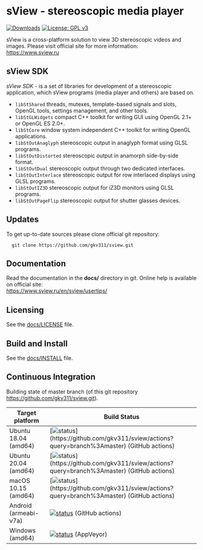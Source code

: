 sView - stereoscopic media player
=================================

[![Downloads](https://img.shields.io/github/downloads/gkv311/sview/total.svg)](https://github.com/gkv311/sview/releases)
[![License: GPL v3](https://img.shields.io/badge/License-GPLv3-blue.svg)](https://github.com/gkv311/sview/blob/master/docs/LICENSE.md)

sView is a cross-platform solution to view 3D stereoscopic videos and images.
Please visit official site for more information:<br/>
https://www.sview.ru

## sView SDK

*sView SDK* - is a set of libraries for development of a stereoscopic application, which sView programs (media player and others) are based on.

* `libStShared` threads, mutexes, template-based signals and slots, OpenGL tools, settings management, and other tools.
* `libStGLWidgets` compact C++ toolkit for writing GUI using OpenGL 2.1+ or OpenGL ES 2.0+.
* `libStCore` window system independent C++ toolkit for writing OpenGL applications.
* `libStOutAnaglyph` stereoscopic output in anaglyph format using GLSL programs.
* `libStOutDistorted` stereoscopic output in anamorph side-by-side format.
* `libStOutDual` stereoscopic output through two dedicated interfaces.
* `libStOutInterlace` stereoscopic output for row interlaced displays using GLSL programs.
* `libStOutIZ3D` stereoscopic output for iZ3D monitors using GLSL programs.
* `libStOutPageFlip` stereoscopic output for shutter glasses devices.

## Updates

To get up-to-date sources please clone official git repository:
~~~~~
  git clone https://github.com/gkv311/sview.git
~~~~~

## Documentation

Read the documentation in the **docs/** directory in git.
Online help is available on official site:<br/>
https://www.sview.ru/en/sview/usertips/

## Licensing

See the [docs/LICENSE](docs/LICENSE.md) file.

## Build and Install

See the [docs/INSTALL](docs/INSTALL.md) file.

## Continuous Integration

Building state of master branch (of this git repository https://github.com/gkv311/sview.git).

| Target platform      | Build Status |
|----------------------|--------------|
| Ubuntu 18.04 (amd64) | [![status](https://github.com/gkv311/sview/workflows/Build%20(Ubuntu%2018.04)/badge.svg?branch=master)](https://github.com/gkv311/sview/actions?query=branch%3Amaster) (GitHub actions) |
| Ubuntu 20.04 (amd64) | [![status](https://github.com/gkv311/sview/workflows/Build%20(Ubuntu%2020.04)/badge.svg?branch=master)](https://github.com/gkv311/sview/actions?query=branch%3Amaster) (GitHub actions) |
| macOS 10.15 (amd64)  | [![status](https://github.com/gkv311/sview/workflows/Build%20(macOS%2010.15)/badge.svg?branch=master)](https://github.com/gkv311/sview/actions?query=branch%3Amaster) (GitHub actions) |
| Android (armeabi-v7a)| [![status](https://github.com/gkv311/sview/workflows/Build%20(Android)/badge.svg?branch=master)](https://github.com/gkv311/sview/actions?query=branch%3Amaster) (GitHub actions) |
| Windows (amd64)      | [![status](https://ci.appveyor.com/api/projects/status/github/gkv311/sview)](https://ci.appveyor.com/project/gkv311/sview/build/messages) (AppVeyor) |
